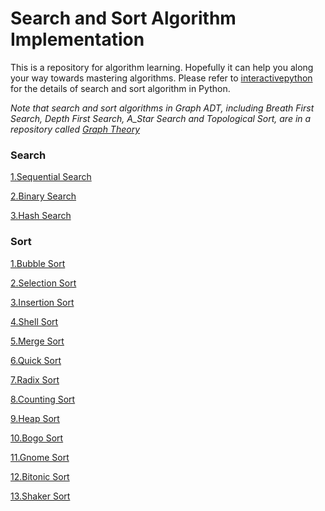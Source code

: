 # Search and Sort Algorithm Implementation

This is a repository for algorithm learning. Hopefully it can help you along your way towards mastering algorithms. Please refer to <a href=http://interactivepython.org/runestone/static/pythonds/index.html>interactivepython</a> for the details of search and sort algorithm in Python.

*Note that search and sort algorithms in Graph ADT, including Breath First Search, Depth First Search, A_Star Search and Topological Sort, are in a repository called <a href=https://github.com/je-suis-tm/graph-theory>Graph Theory</a>*

### Search

<a href=https://github.com/je-suis-tm/search-and-sort/blob/master/sequential%20and%20binary%20search.py>1.Sequential Search</a>

<a href=https://github.com/je-suis-tm/search-and-sort/blob/master/sequential%20and%20binary%20search.py>2.Binary Search</a>

<a href=https://github.com/je-suis-tm/search-and-sort/blob/master/hash%20search.py>3.Hash Search</a>


### Sort

<a href=https://github.com/je-suis-tm/search-and-sort/blob/master/bubble%2C%20selection%20and%20insertion%20sort.py>1.Bubble Sort</a>

<a href=https://github.com/je-suis-tm/search-and-sort/blob/master/bubble%2C%20selection%20and%20insertion%20sort.py>2.Selection Sort</a>

<a href=https://github.com/je-suis-tm/search-and-sort/blob/master/bubble%2C%20selection%20and%20insertion%20sort.py>3.Insertion Sort</a>

<a href=https://github.com/je-suis-tm/search-and-sort/blob/master/shell%20sort.py>4.Shell Sort</a>

<a href=https://github.com/je-suis-tm/search-and-sort/blob/master/merge%20sort.py>5.Merge Sort</a>

<a href=https://github.com/je-suis-tm/search-and-sort/blob/master/quick%20sort.py>6.Quick Sort</a>

<a href=https://github.com/je-suis-tm/search-and-sort/blob/master/radix%20sort.py>7.Radix Sort</a>

<a href=https://github.com/je-suis-tm/search-and-sort/blob/master/counting%20sort.py>8.Counting Sort</a>

<a href=https://github.com/je-suis-tm/search-and-sort/blob/master/heap%20sort.py>9.Heap Sort</a>

<a href=https://github.com/je-suis-tm/search-and-sort/blob/master/bogo%20sort.py>10.Bogo Sort</a>

<a href=https://github.com/je-suis-tm/search-and-sort/blob/master/gnome%20sort.py>11.Gnome Sort</a>

<a href=https://github.com/je-suis-tm/search-and-sort/blob/master/bitonic%20sort.py>12.Bitonic Sort</a>

<a href=https://github.com/je-suis-tm/search-and-sort/blob/master/shaker%20sort.py>13.Shaker Sort</a>
